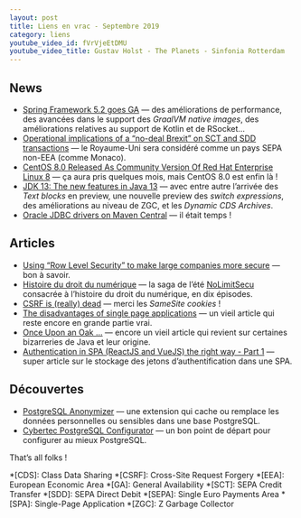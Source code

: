 ```yaml
---
layout: post
title: Liens en vrac - Septembre 2019
category: liens
youtube_video_id: fVrVjeEtDMU
youtube_video_title: Gustav Holst - The Planets - Sinfonia Rotterdam
---
```


## News

- [Spring Framework 5.2 goes GA](https://spring.io/blog/2019/09/30/spring-framework-5-2-goes-ga)
  — des améliorations de performance, des avancées dans le support des _GraalVM native images_, des améliorations
  relatives au support de Kotlin et de RSocket…
- [Operational implications of a “no-deal Brexit” on SCT and SDD transactions](https://www.europeanpaymentscouncil.eu/news-insights/news/operational-implications-no-deal-brexit-sct-and-sdd-transactions)
  — le Royaume-Uni sera considéré comme un pays SEPA non-EEA (comme Monaco).
- [CentOS 8.0 Released As Community Version Of Red Hat Enterprise Linux 8](https://www.phoronix.com/scan.php?page=news_item&px=CentOS-8-Released)
  — ça aura pris quelques mois, mais CentOS 8.0 est enfin là !
- [JDK 13: The new features in Java 13](https://www.infoworld.com/article/3340052/jdk-13-the-new-features-in-java-13.html)
  — avec entre autre l’arrivée des _Text blocks_ en preview, une nouvelle preview des _switch expressions_, des
  améliorations au niveau de ZGC, et les _Dynamic CDS Archives_.
- [Oracle JDBC drivers on Maven Central](https://medium.com/oracledevs/oracle-jdbc-drivers-on-maven-central-64fcf724d8b)
  — il était temps !

## Articles

- [Using “Row Level Security” to make large companies more secure](https://www.cybertec-postgresql.com/en/using-row-level-security-to-make-large-companies-more-secure/)
  — bon à savoir.
- [Histoire du droit du numérique](https://www.nolimitsecu.fr/hors-serie-episode-1-histoire-droit-numerique/)
  — la saga de l’été [NoLimitSecu](https://www.nolimitsecu.fr) consacrée à l’histoire du droit du numérique, en dix
  épisodes.
- [CSRF is (really) dead](https://scotthelme.co.uk/csrf-is-really-dead/)
  — merci les _SameSite cookies_ !
- [The disadvantages of single page applications](https://adamsilver.io/articles/the-disadvantages-of-single-page-applications/)
  — un vieil article qui reste encore en grande partie vrai.
- [Once Upon an Oak …](https://www.javaspecialists.eu/archive/Issue055.html)
  — encore un vieil article qui revient sur certaines bizarreries de Java et leur origine.
- [Authentication in SPA (ReactJS and VueJS) the right way - Part 1](https://jcbaey.com/authentication-in-spa-reactjs-and-vuejs-the-right-way)
  — super article sur le stockage des jetons d’authentification dans une SPA.

## Découvertes

- [PostgreSQL Anonymizer](https://gitlab.com/dalibo/postgresql_anonymizer)
  — une extension qui cache ou remplace les données personnelles ou sensibles dans une base PostgreSQL.
- [Cybertec PostgreSQL Configurator](http://pgconfigurator.cybertec.at/)
  — un bon point de départ pour configurer au mieux PostgreSQL.

That’s all folks !

<!-- prettier-ignore-start -->
*[CDS]: Class Data Sharing
*[CSRF]: Cross-Site Request Forgery
*[EEA]: European Economic Area
*[GA]: General Availability
*[SCT]: SEPA Credit Transfer
*[SDD]: SEPA Direct Debit
*[SEPA]: Single Euro Payments Area
*[SPA]: Single-Page Application
*[ZGC]: Z Garbage Collector
<!-- prettier-ignore-end -->

